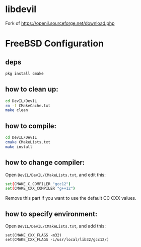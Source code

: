 # libdevil
Fork of https://openil.sourceforge.net/download.php

# FreeBSD Configuration

## deps
```sh
pkg install cmake
```

## how to clean up:
```sh
cd DevIL/DevIL
rm -f CMakeCache.txt
make clean
```

## how to compile:
```sh
cd DevIL/DevIL
cmake CMakeLists.txt
make install
```

## how to change compiler:
Open `DevIL/DevIL/CMakeLists.txt`, and edit this:

```sh
set(CMAKE_C_COMPILER "gcc12")
set(CMAKE_CXX_COMPILER "g++12")
```

Remove this part if you want to use the default CC CXX values.

## how to specify environment:

Open `DevIL/DevIL/CMakeLists.txt`, and add this:

```
set(CMAKE_CXX_FLAGS -m32)
set(CMAKE_CXX_FLAGS -L/usr/local/lib32/gcc12/)
```
